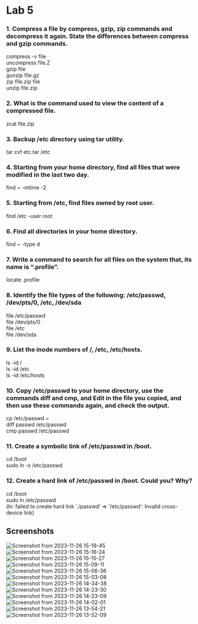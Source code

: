 # Lab 5

### 1. Compress a file by compress, gzip, zip commands and decompress it again. State the differences between compress and gzip commands.
compress -v file\
uncompress file.Z\
gzip file\
gunzip file.gz\
zip file.zip file\
unzip file.zip
### 2. What is the command used to view the content of a compressed file.
zcat file.zip
### 3. Backup /etc directory using tar utility.
tar cvf etc.tar /etc
### 4. Starting from your home directory, find all files that were modified in the last two day.
find ~ -mtime -2
### 5. Starting from /etc, find files owned by root user.
find /etc -user root
### 6. Find all directories in your home directory.
find ~ -type d
### 7. Write a command to search for all files on the system that, its name is “.profile”.
locate .profile
### 8. Identify the file types of the following: /etc/passwd, /dev/pts/0, /etc, /dev/sda
file /etc/passwd\
file /dev/pts/0\
file /etc\
file /dev/sda
### 9. List the inode numbers of /, /etc, /etc/hosts.
ls -id /\
ls -id /etc\
ls -id /etc/hosts
### 10. Copy /etc/passwd to your home directory, use the commands diff and cmp, and Edit in the file you copied, and then use these commands again, and check the output.
cp /etc/passwd ~\
diff passwd /etc/passwd\
cmp passwd /etc/passwd
### 11. Create a symbolic link of /etc/passwd in /boot.
cd /boot\
sudo ln -s /etc/passwd
### 12. Create a hard link of /etc/passwd in /boot. Could you? Why?
cd /boot\
sudo ln /etc/passwd\
(ln: failed to create hard link './passwd' => '/etc/passwd': Invalid cross-device link)

## Screenshots
![Screenshot from 2023-11-26 15-19-45](https://github.com/stevenadel/Red-Hat-Sysadmin-ITI-44/assets/111876286/1989cd1a-18f1-4cc6-bd9b-3f6ac335dd8b)
![Screenshot from 2023-11-26 15-16-24](https://github.com/stevenadel/Red-Hat-Sysadmin-ITI-44/assets/111876286/72fe807a-e6a4-41f4-8f29-72c60b92acce)
![Screenshot from 2023-11-26 15-15-27](https://github.com/stevenadel/Red-Hat-Sysadmin-ITI-44/assets/111876286/d83dde9c-6ba7-45cc-9086-8975da823d7a)
![Screenshot from 2023-11-26 15-09-11](https://github.com/stevenadel/Red-Hat-Sysadmin-ITI-44/assets/111876286/9317a622-ce23-49b7-bb26-c62fa739f855)
![Screenshot from 2023-11-26 15-06-36](https://github.com/stevenadel/Red-Hat-Sysadmin-ITI-44/assets/111876286/d411e323-c889-4f3b-8bdf-9cd41dd31848)
![Screenshot from 2023-11-26 15-03-08](https://github.com/stevenadel/Red-Hat-Sysadmin-ITI-44/assets/111876286/719f3808-8c71-449d-88e1-a14f232bd8c5)
![Screenshot from 2023-11-26 14-34-38](https://github.com/stevenadel/Red-Hat-Sysadmin-ITI-44/assets/111876286/5cf06bbf-a733-4ca1-bde2-a1d0aee6bc7b)
![Screenshot from 2023-11-26 14-23-30](https://github.com/stevenadel/Red-Hat-Sysadmin-ITI-44/assets/111876286/fb329587-d3b2-45ec-9332-dc573aecfd51)
![Screenshot from 2023-11-26 14-23-09](https://github.com/stevenadel/Red-Hat-Sysadmin-ITI-44/assets/111876286/4a5b90a3-325a-4ea7-ab1d-ee5c4dd025a6)
![Screenshot from 2023-11-26 14-02-01](https://github.com/stevenadel/Red-Hat-Sysadmin-ITI-44/assets/111876286/b7840b2b-807e-4f97-af50-e7130e6e3457)
![Screenshot from 2023-11-26 13-54-21](https://github.com/stevenadel/Red-Hat-Sysadmin-ITI-44/assets/111876286/3ff14af5-d43a-4b04-afbe-f41b000415f2)
![Screenshot from 2023-11-26 13-52-09](https://github.com/stevenadel/Red-Hat-Sysadmin-ITI-44/assets/111876286/c4424f10-470d-4363-a449-c3509b71494f)
